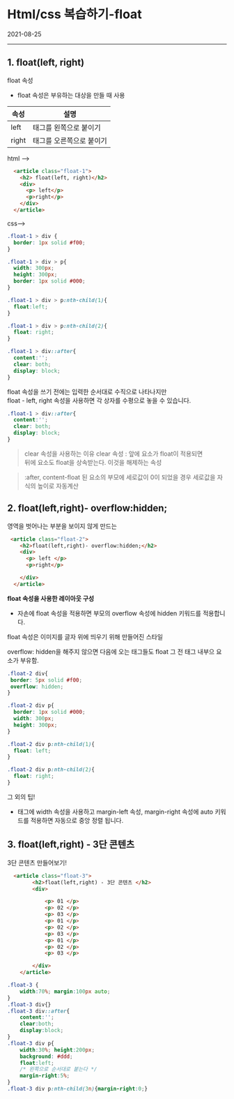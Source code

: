 # Html/css 복습하기-float
2021-08-25

<hr>


## 1. float(left, right)

float 속성

- float 속성은 부유하는 대상을 만들 때 사용

|속성|설명|
|--|--|
|left|태그를 왼쪽으로 붙이기|
|right|태그를 오른쪽으로 붙이기|

html -->

```html
  <article class="float-1">
    <h2> float(left, right)</h2>
    <div>
      <p> left</p>
      <p>right</p>
    </div>
  </article>
```

css-->

```css
.float-1 > div {
  border: 1px solid #f00;
}

.float-1 > div > p{
  width: 300px;
  height: 300px;
  border: 1px solid #000;
}

.float-1 > div > p:nth-child(1){
  float:left;
}

.float-1 > div > p:nth-child(2){
  float: right;
}

.float-1 > div::after{
  content:'';
  clear: both; 
  display: block; 
}
```



float 속성을 쓰기 전에는 
입력한 순서대로 수직으로 나타나지만 <br>
float - left, right 속성을 사용하면 
각 상자를 수평으로 놓을 수 있습니다.


```css
.float-1 > div::after{
  content:'';
  clear: both; 
  display: block; 
}
```
> clear 속성을 사용하는 이유
clear 속성 : 앞에 요소가 float이 적용되면 <br>
뒤에 요소도 float을 상속받는다. 이것을 해제하는 속성

>:after, content-float 
된 요소의 부모에 세로값이 0이 되었을 경우 세로값을 자식의 높이로 자동계산 


## 2. float(left,right)- overflow:hidden;

영역을 벗어나는 부분을 보이지 않게 만드는
 
```html
 <article class="float-2">
    <h2>float(left,right)- overflow:hidden;</h2>
    <div>
      <p> left </p>
      <p>right</p>

    </div>
  </article>
```

**float 속성을 사용한 레이아웃 구성**

- 자손에 float 속성을 적용하면 부모의 overflow 속성에 hidden 키워드를 적용합니다.

float 속성은 이미지를 글자 위에 띄우기 위해 만들어진 스타일

overflow: hidden을 해주지 않으면 다음에 오는
태그들도 float 그 전 태그 내부으 요소가 부유함. 



```css
.float-2 div{
 border: 5px solid #f00;
 overflow: hidden; 
}

.float-2 div p{
  border: 1px solid #000;
  width: 300px;
  height: 300px;
}

.float-2 div p:nth-child(1){
  float: left;
}

.float-2 div p:nth-child(2){
  float: right;
}
```


그 외의 팁!

- 태그에 width 속성을 사용하고 margin-left 속성,
margin-right 속성에 auto 키워드를 적용하면 
자동으로 중앙 정렬 됩니다.


## 3. float(left,right) - 3단 콘텐츠


3단 콘텐츠 만들어보기!

```html
  <article class="float-3">
        <h2>float(left,right) - 3단 콘텐츠 </h2>
        <div>

            <p> 01 </p>
            <p> 02 </p>
            <p> 03 </p>
            <p> 01 </p>
            <p> 02 </p>
            <p> 03 </p>
            <p> 01 </p>
            <p> 02 </p>
            <p> 03 </p>

        </div>
    </article>
```

```css
.float-3 {
    width:70%; margin:100px auto;
}
.float-3 div{}
.float-3 div::after{
    content:'';
    clear:both;
    display:block;
}
.float-3 div p{
    width:30%; height:200px;
    background: #ddd;
    float:left;
    /* 왼쪽으로 순서대로 붙는다 */
    margin-right:5%;
}
.float-3 div p:nth-child(3n){margin-right:0;}
```